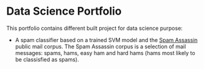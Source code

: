# Data Science Portfolio
This portfolio contains different built project for data science purpose:
* A spam classifier based on a trained SVM model and the [Spam Assassin](https://spamassassin.apache.org) public mail corpus. The Spam Assassin corpus is a selection of mail messages: spams, hams, easy ham and hard hams (hams most likely to be classisfied as spams).
